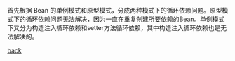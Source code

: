 首先根据 Bean 的单例模式和原型模式，分成两种模式下的循环依赖问题。原型模式下的循环依赖问题无法解决，因为一直在重复创建所要依赖的Bean。单例模式下又分为构造注入循环依赖和setter方法循环依赖，其中构造注入循环依赖也是无法解决的。  

[back](../6.md)  